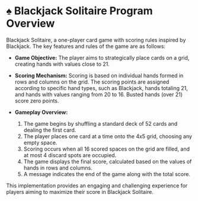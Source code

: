 # ♠️ Blackjack Solitaire Program Overview

Blackjack Solitaire, a one-player card game with scoring rules inspired by Blackjack. The key features and rules of the game are as follows:

- **Game Objective:**
  The player aims to strategically place cards on a grid, creating hands with values close to 21.

- **Scoring Mechanism:**
  Scoring is based on individual hands formed in rows and columns on the grid. The scoring points are assigned according to specific hand types, such as Blackjack, hands totaling 21, and hands with values ranging from 20 to 16. Busted hands (over 21) score zero points.

- **Gameplay Overview:**
  1. The game begins by shuffling a standard deck of 52 cards and dealing the first card.
  2. The player places one card at a time onto the 4x5 grid, choosing any empty space.
  3. Scoring occurs when all 16 scored spaces on the grid are filled, and at most 4 discard spots are occupied.
  4. The game displays the final score, calculated based on the values of hands in rows and columns.
  5. A message indicates the end of the game along with the total score.

This implementation provides an engaging and challenging experience for players aiming to maximize their score in Blackjack Solitaire.

